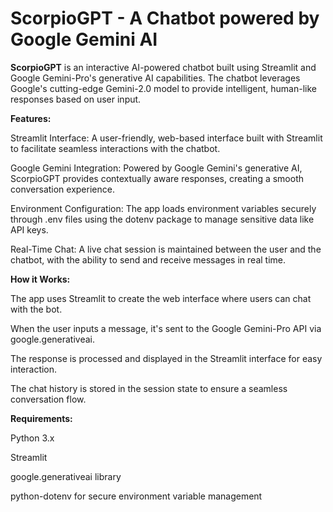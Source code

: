 # ScorpioGPT - A Chatbot powered by Google Gemini AI
**ScorpioGPT** is an interactive AI-powered chatbot built using Streamlit and Google Gemini-Pro's generative AI capabilities. The chatbot leverages Google's cutting-edge Gemini-2.0 model to provide intelligent, human-like responses based on user input.

**Features:**

Streamlit Interface: A user-friendly, web-based interface built with Streamlit to facilitate seamless interactions with the chatbot.

Google Gemini Integration: Powered by Google Gemini's generative AI, ScorpioGPT provides contextually aware responses, creating a smooth conversation experience.

Environment Configuration: The app loads environment variables securely through .env files using the dotenv package to manage sensitive data like API keys.

Real-Time Chat: A live chat session is maintained between the user and the chatbot, with the ability to send and receive messages in real time.

**How it Works:**

The app uses Streamlit to create the web interface where users can chat with the bot.

When the user inputs a message, it's sent to the Google Gemini-Pro API via google.generativeai.

The response is processed and displayed in the Streamlit interface for easy interaction.

The chat history is stored in the session state to ensure a seamless conversation flow.

**Requirements:**

Python 3.x

Streamlit

google.generativeai library

python-dotenv for secure environment variable management
